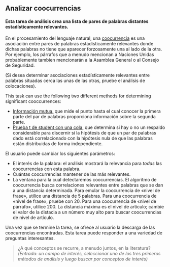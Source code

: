 ## Analizar coocurrencias

#### Esta tarea de análisis crea una lista de pares de palabras distantes estadísticamente relevantes.

En el procesamiento del lenguaje natural, una [coocurrencia](https://es.wikipedia.org/wiki/Coocurrencia) es una asociación entre pares de palabras estadísticamente relevantes donde dichas palabras no tiene que aparecer forzosamente una al lado de la otra. Por ejemplo, los párrafos que a menudo mencionan a Naciones Unidas probablemente tambien mencionarán a la Asamblea General o al Consejo de Seguridad.

(Si desea determinar asociaciones estadísticamente relevantes entre palabras situadas cerca las unas de las otras, pruebe el análisis de colocaciones).

This task can use the following two different methods for determining significant cooccurrences:

* [Información mutua,](https://es.wikipedia.org/wiki/Informaci%C3%B3n_mutua) que mide el punto hasta el cual conocer la primera parte del par de palabras proporciona información sobre la segunda parte.
* [Prueba t de student con una cola,](https://en.wikipedia.org/wiki/Student's_t-test) que determina si hay o no un respaldo considerable para discernir si la hipótesis de que un par de palabras dado está correlacionado con la hipótesis nula de que las palabras están distribuidas de forma independiente.

El usuario puede cambiar los siguientes parámetros:

* El interés de la palabra: el análisis mostrará la relevancia para *todas* las coocurrencias con esta palabra.
* Cuántas coocurrencias mantener de las más relevantes.
* La ventana para la cual detectaremos coocurrencias. El algoritmo de coocurrencia busca correlaciones relevantes entre palabras que se dan a una distancia determinada. Para emular la coocurrencia de «nivel de frase», utilice una distancia de 5 palabras. Para una coocurrencia de «nivel de frase», pruebe con 20. Para una coocurrencia de «nivel de párrafo», utilice 200. La distancia máxima es el nivel de artículo; cambie el valor de la distacia a un número muy alto para buscar coocurrencias de nivel de artículo.

Una vez que se termine la tarea, se ofrece al usuario la descarga de las coocurrencias encontradas. Esta tarea puede responder a una variedad de preguntas interesantes.

> ¿A qué conceptos se recurre, a menudo juntos, en la literatura? *(Entrada: un campo de interés, seleccionar uno de los tres primeros métodos de análisis y luego buscar por conceptos de interés)*